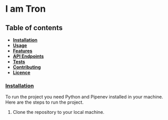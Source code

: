 # I am Tron
## Table of contents
- <u><b>Installation</u></b>
- <u><b>Usage</u></b>
- <u><b>Features</u></b>
- <u><b>API Endpoints</u></b>
- <u><b>Tests</u></b>
- <u><b>Contributing</u></b>
- <u><b>Licence</u></b>


### <u><b>Installation</u></b>
To run the project you need Python and Pipenev installed in your machine. Here are the steps to run the project. 
        
1. Clone the repository to your local machine.
